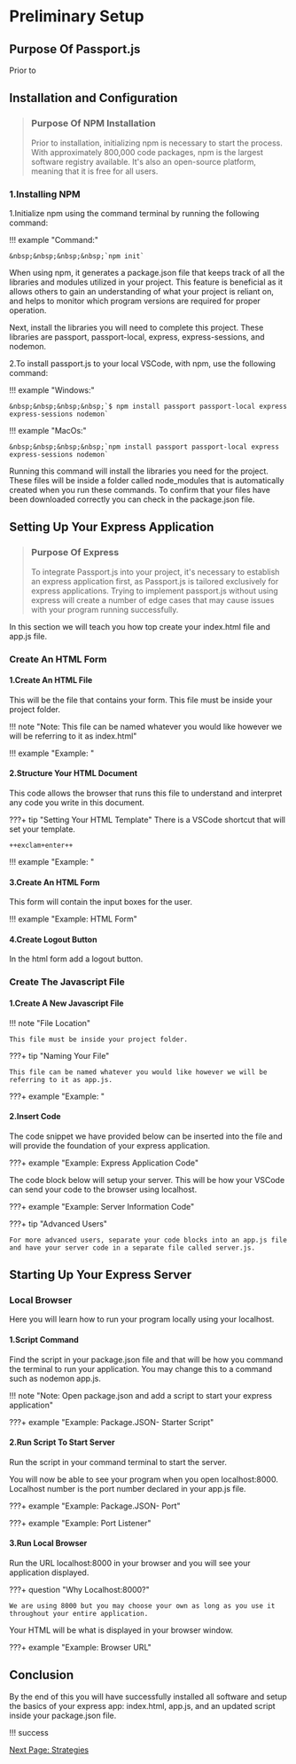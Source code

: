 # Preliminary Setup

## Purpose Of Passport.js

Prior to
<!-- Brief intro to describe what you will do in this section -->
<!-- Installing libraries, setting up your express app -->
<!-- Set up html page with the form that you will use -->

## Installation and Configuration

>### Purpose Of NPM Installation
>
>Prior to installation, initializing npm is necessary to start the process. With approximately 800,000 code packages, npm is the largest software registry available. It's also an open-source platform, meaning that it is free for all users.

### 1.Installing NPM

1.Initialize npm using the command terminal by running the following command:

!!! example "Command:"

    &nbsp;&nbsp;&nbsp;&nbsp;`npm init`

When using npm, it generates a package.json file that keeps track of all the libraries and modules utilized in your project. This feature is beneficial as it allows others to gain an understanding of what your project is reliant on, and helps to monitor which program versions are required for proper operation.

Next, install the libraries you will need to complete this project. These libraries are passport, passport-local, express, express-sessions, and nodemon.

2.To install passport.js to your local VSCode, with npm, use the following command:
<!-- Double check the code -->

!!! example "Windows:"

    &nbsp;&nbsp;&nbsp;&nbsp;`$ npm install passport passport-local express express-sessions nodemon`
<!-- screenshot of terminal with the code -->

!!! example "MacOs:"

    &nbsp;&nbsp;&nbsp;&nbsp;`npm install passport passport-local express express-sessions nodemon`
<!-- screenshot of terminal with the code -->

Running this command will install the libraries you need for the project. These files will be inside a folder called node_modules that is automatically created when you run these commands. To confirm that your files have been downloaded correctly you can check in the package.json file.
<!-- Why nodemon -->
<!-- screenshot of package.json file -->

## Setting Up Your Express Application

>### Purpose Of Express
>
>To integrate Passport.js into your project, it's necessary to establish an express application first, as Passport.js is tailored exclusively for express applications. Trying to implement passport.js without using express will create a number of edge cases that may cause issues with your program running successfully.

In this section we will teach you how top create your index.html file and app.js file.

### Create An HTML Form

#### 1.Create An HTML File

This will be the file that contains your form. This file must be inside your project folder.

!!! note "Note: This file can be named whatever you would like however we will be referring to it as index.html"

!!! example "Example: "
<!-- screenshot of file directory -->

#### 2.Structure Your HTML Document

This code allows the browser that runs this file to understand and interpret any code you write in this document.
<!-- link to html documentation -->
???+ tip "Setting Your HTML Template"
    There is a VSCode shortcut that will set your template.

    ++exclam+enter++

!!! example "Example: "
<!-- screenshot of environment with forms -->

#### 3.Create An HTML Form

This form will contain the input boxes for the user.

!!! example "Example: HTML Form"
<!-- screenshot of form -->

<!-- needs input for username and password also a submit button -->
<!-- can break down individual steps for form creation -->

#### 4.Create Logout Button

In the html form add a logout button.

### Create The Javascript File

#### 1.Create A New Javascript File

!!! note "File Location"

    This file must be inside your project folder.

???+ tip "Naming Your File"

    This file can be named whatever you would like however we will be referring to it as app.js.

???+ example "Example: "
<!-- screenshot of the folder directory -->

#### 2.Insert Code

The code snippet we have provided below can be inserted into the file and will provide the foundation of your express application.

???+ example "Example: Express Application Code"

The code block below will setup your server. This will be how your VSCode can send your code to the browser using localhost.

???+ example "Example: Server Information Code"

???+ tip "Advanced Users"

    For more advanced users, separate your code blocks into an app.js file and have your server code in a separate file called server.js.

<!-- add sessions here -->

## Starting Up Your Express Server

### Local Browser

Here you will learn how to run your program locally using your localhost.

#### 1.Script Command

Find the script in your package.json file and that will be how you command the terminal to run your application. You may change this to a command such as nodemon app.js.

!!! note "Note: Open package.json and add a script to start your express application"

<!-- screenshot of the package.json with the start -->
???+ example "Example: Package.JSON- Starter Script"
<!-- include feedback statement explaining how the script works -->
  <!-- One statement that equals the whole command to run the project -->

#### 2.Run Script To Start Server

Run the script in your command terminal to start the server.

You will now be able to see your program when you open localhost:8000. Localhost number is the port number declared in your app.js file.

???+ example "Example: Package.JSON- Port"
<!-- screenshot of the port number in app.js -->

???+ example "Example: Port Listener"

#### 3.Run Local Browser

Run the URL localhost:8000 in your browser and you will see your application displayed.

???+ question "Why Localhost:8000?"

    We are using 8000 but you may choose your own as long as you use it throughout your entire application.

Your HTML will be what is displayed in your browser window.

???+ example "Example: Browser URL"
<!-- screenshot of browser with inputs -->

## Conclusion

By the end of this you will have successfully installed all software and setup the basics of your express app: index.html, app.js, and an updated script inside your package.json file.

!!! success
<!-- What success looks like at each step(Screenshots of terminal) -->

[Next Page: Strategies](/strategies)
